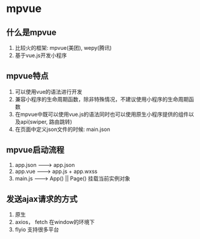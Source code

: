 # mpvue
## 什么是mpvue 
  1. 比较火的框架: mpvue(美团), wepy(腾讯)
  2. 基于vue.js开发小程序
  
## mpvue特点
  1. 可以使用vue的语法进行开发
  2. 兼容小程序的生命周期函数，除非特殊情况，不建议使用小程序的生命周期函数
  3. 在mpvue中既可以使用vue.js的语法同时也可以使用原生小程序提供的组件以及api(swiper, 路由跳转)
  4. 在页面中定义json文件的时候: main.json
## mpvue启动流程
  1. app.json ---> app.json
  2. app.vue ---> app.js + app.wxss
  3. main.js ---> App() || Page() 挂载当前实例对象
  
## 发送ajax请求的方式
  1. 原生
  2. axios， fetch 在window的环境下
  3. flyio 支持很多平台